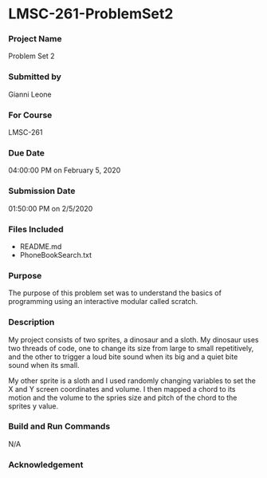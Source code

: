 # LMSC-261-ProblemSet2
 
### Project Name

Problem Set 2

### [](https://github.com/navreyort/LMSC-261/blob/master/DOCUMENTATION.md#submitted-by)Submitted by

Gianni Leone

### [](https://github.com/navreyort/LMSC-261/blob/master/DOCUMENTATION.md#for-course)For Course

LMSC-261

### [](https://github.com/navreyort/LMSC-261/blob/master/DOCUMENTATION.md#due-date)Due Date

04:00:00 PM on February 5, 2020	

### [](https://github.com/navreyort/LMSC-261/blob/master/DOCUMENTATION.md#submission-date)Submission Date

01:50:00 PM on 2/5/2020

### [](https://github.com/navreyort/LMSC-261/blob/master/DOCUMENTATION.md#files-included)Files Included

-   README.md
-   PhoneBookSearch.txt

### [](https://github.com/navreyort/LMSC-261/blob/master/DOCUMENTATION.md#purpose)Purpose

The purpose of this problem set was to understand the basics of programming using an interactive modular called scratch.

### [](https://github.com/navreyort/LMSC-261/blob/master/DOCUMENTATION.md#description)Description

My project consists of two sprites, a dinosaur and a sloth. My dinosaur uses two threads of code, one to change its size from large to small repetitively, and the other to trigger a loud bite sound when its big and a quiet bite sound when its small.

My other sprite is a sloth and I used randomly changing variables to set the X and Y screen coordinates and volume. I then mapped a chord to its motion and the volume to the spries size and pitch of the chord to the sprites y value.


### [](https://github.com/navreyort/LMSC-261/blob/master/DOCUMENTATION.md#build-and-run-commands)Build and Run Commands

N/A

### [](https://github.com/navreyort/LMSC-261/blob/master/DOCUMENTATION.md#acknowledgement)Acknowledgement

